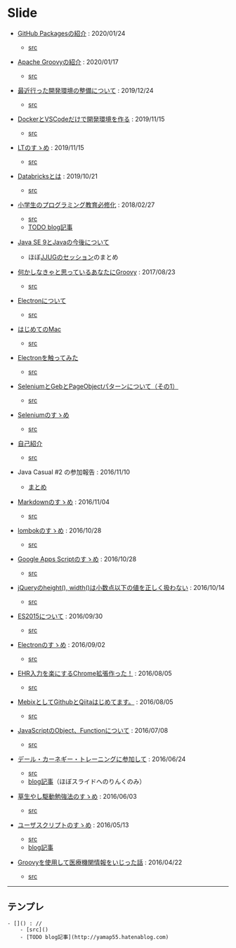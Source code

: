 # Slide
- [GitHub Packagesの紹介](http://yamap55.github.io/Slide/index.html?slide=20200124/GitHub_Packages.md) : 2020/01/24
    - [src](https://github.com/yamap55/Slide/blob/master/20200124/GitHub_Packages.md)

- [Apache Groovyの紹介](http://yamap55.github.io/Slide/index.html?slide=20200117/groovy.md) : 2020/01/17
    - [src](https://github.com/yamap55/Slide/blob/master/20200117/groovy.md)
- [最近行った開発環境の整備について](http://yamap55.github.io/Slide/index.html?slide=20191224/development_environment.md) : 2019/12/24
    - [src](https://github.com/yamap55/Slide/blob/master/20191224/development_environment.md)
- [DockerとVSCodeだけで開発環境を作る](http://yamap55.github.io/Slide/index.html?slide=20191122/vscode-remote-containers.md) : 2019/11/15
    - [src](https://github.com/yamap55/Slide/blob/master/20191122/vscode-remote-containers.md)
- [LTのすゝめ](http://yamap55.github.io/Slide/index.html?slide=20191115/lt.md) : 2019/11/15
    - [src](https://github.com/yamap55/Slide/blob/master/20191115/lt.md)
- [Databricksとは](http://yamap55.github.io/Slide/index.html?slide=20191021/databricks.md) : 2019/10/21
    - [src](https://github.com/yamap55/Slide/blob/master/20191021/databricks.md)
- [小学生のプログラミング教育必修化](http://yamap55.github.io/Slide/index.html?slide=20180227/programming_education.md) : 2018/02/27
    - [src](https://github.com/yamap55/Slide/blob/master/20180227/programming_education.md)
    - [TODO blog記事](http://yamap55.hatenablog.com)
- [Java SE 9とJavaの今後について](http://yamap55.github.io/Slide/index.html?slide=20171024/java9.md)
  - ほぼ[JJUGのセッション](https://www.youtube.com/watch?v=XT2tIh9r6Eo)のまとめ
- [何かしなきゃと思っているあなたにGroovy](http://yamap55.github.io/Slide/index.html?slide=20170823/firstGroovy.md) : 2017/08/23
  - [src](https://github.com/yamap55/Slide/blob/master/20170823/firstGroovy.md)
- [Electronについて](http://yamap55.github.io/Slide/index.html?slide=20170427/electron.md)
  - [src](https://github.com/yamap55/Slide/blob/master/20170427/electron.md)
- [はじめてのMac](http://yamap55.github.io/Slide/index.html?slide=20170113/first_mac.md)
  - [src](https://github.com/yamap55/Slide/blob/master/20170113/first_mac.md)
- [Electronを触ってみた](http://yamap55.github.io/Slide/index.html?slide=20161226/electron.md)
  - [src](https://github.com/yamap55/Slide/blob/master/20161226/electron.md)
- [SeleniumとGebとPageObjectパターンについて（その1）](http://yamap55.github.io/Slide/index.html?slide=20161216/selenium_geb.md)
  - [src](https://github.com/yamap55/Slide/blob/master/20161216/selenium_geb.md)
- [Seleniumのすゝめ](http://yamap55.github.io/Slide/index.html?slide=20161126/selenium.md)
  - [src](https://github.com/yamap55/Slide/blob/master/20161126/selenium.md)
- [自己紹介](http://yamap55.github.io/Slide/index.html?slide=20161126/self_introduction.md)
  - [src](https://github.com/yamap55/Slide/blob/master/20161126/self_introduction.md)
- Java Casual #2 の参加報告 : 2016/11/10
  - [まとめ](https://github.com/yamap55/work/blob/master/20161107_java_casual/memo.md)
- [Markdownのすゝめ](http://yamap55.github.io/Slide/index.html?slide=20161104/markdown.md) : 2016/11/04
    - [src](https://github.com/yamap55/Slide/blob/master/20161104/markdown.md)
- [lombokのすゝめ](http://yamap55.github.io/Slide/index.html?slide=20161028/lombok.md) : 2016/10/28
  - [src](https://github.com/yamap55/Slide/blob/master/20161028/lombok.md)
- [Google Apps Scriptのすゝめ](http://yamap55.github.io/Slide/index.html?slide=20161028/gas.md) : 2016/10/28
  - [src](https://github.com/yamap55/Slide/blob/master/20161028/gas.md)
- [jQueryのheight(), width()は小数点以下の値を正しく扱わない](http://yamap55.github.io/Slide/index.html?slide=20161014/jquery_height_width.md) : 2016/10/14
  - [src](https://github.com/yamap55/Slide/blob/master/20161014/jquery_height_width.md)
- [ES2015について](http://yamap55.github.io/Slide/index.html?slide=20160930/es2015.md) : 2016/09/30
  - [src](https://github.com/yamap55/Slide/blob/master/20160930/es2015.md)
- [Electronのすゝめ](http://yamap55.github.io/Slide/index.html?slide=20160902/electron.md) : 2016/09/02
  - [src](https://github.com/yamap55/Slide/blob/master/20160902/electron.md)
- [EHR入力を楽にするChrome拡張作った！](http://yamap55.github.io/Slide/index.html?slide=20160805/ehr_helper.md) : 2016/08/05
  - [src](https://github.com/yamap55/Slide/blob/master/20160805/ehr_helper.md)
- [MebixとしてGithubとQiitaはじめてます。](http://yamap55.github.io/Slide/index.html?slide=20160805/qiita_github.md) : 2016/08/05
  - [src](https://github.com/yamap55/Slide/blob/master/20160805/qiita_github.md)
- [JavaScriptのObject、Functionについて](http://yamap55.github.io/Slide/index.html?slide=20160708/javascript.md) : 2016/07/08
  - [src](https://github.com/yamap55/Slide/blob/master/20160708/javascript.md)
- [デール・カーネギー・トレーニングに参加して](http://yamap55.github.io/Slide/index.html?slide=20160624/dale_carnegie.md) : 2016/06/24
  - [src](https://github.com/yamap55/Slide/blob/master/20160624/dale_carnegie.md)
  - [blog記事](http://yamap55.hatenablog.com/entry/2016/06/26/190545)（ほぼスライドへのりんくのみ）
- [草生やし駆動勉強法のすゝめ](http://yamap55.github.io/Slide/index.html?slide=20160603/grow_turf_driven.md) : 2016/06/03
  - [src](https://github.com/yamap55/Slide/blob/master/20160527/grow_turf_driven.md)
- [ユーザスクリプトのすゝめ](http://yamap55.github.io/Slide/index.html?slide=20160513/user_script.md) : 2016/05/13
  - [src](https://github.com/yamap55/Slide/blob/master/20160513/user_script.md)
  - [blog記事](http://yamap55.hatenablog.com/entry/2016/05/23/011336)
- [Groovyを使用して医療機関情報をいじった話](http://yamap55.github.io/Slide/index.html?slide=20160422/site_groovy.md) : 2016/04/22
  - [src](https://github.com/yamap55/Slide/blob/master/20160422/site_groovy.md)

----

## テンプレ
```
- []() : //
    - [src]()
    - [TODO blog記事](http://yamap55.hatenablog.com)
```
